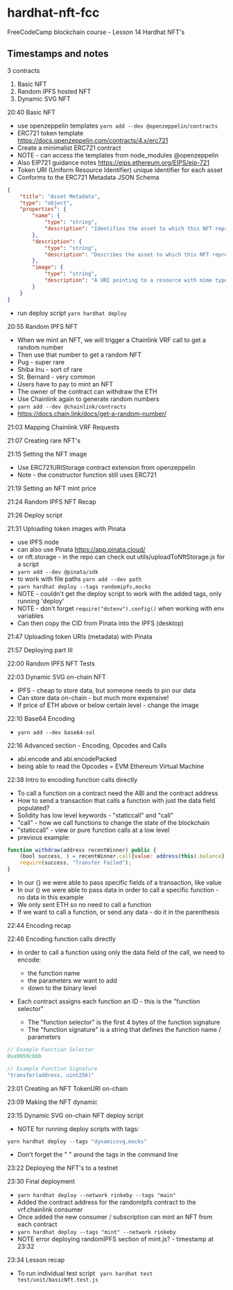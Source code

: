 # hardhat-nft-fcc

FreeCodeCamp blockchain course - Lesson 14 Hardhat NFT's

## Timestamps and notes

3 contracts
1. Basic NFT
2. Random IPFS hosted NFT
3. Dynamic SVG NFT

20:40 Basic NFT
- use openzeppelin templates ```yarn add --dev @openzeppelin/contracts```
- ERC721 token template https://docs.openzeppelin.com/contracts/4.x/erc721
- Create a minimalist ERC721 contract 
- NOTE - can access the templates from node_modules @openzeppelin
- Also EIP721 guidance notes https://eips.ethereum.org/EIPS/eip-721
- Token URI (Uniform Resource Identifier) unique identifier for each asset
- Conforms to the ERC721 Metadata JSON Schema 
```json
{
    "title": "Asset Metadata",
    "type": "object",
    "properties": {
        "name": {
            "type": "string",
            "description": "Identifies the asset to which this NFT represents"
        },
        "description": {
            "type": "string",
            "description": "Describes the asset to which this NFT represents"
        },
        "image": {
            "type": "string",
            "description": "A URI pointing to a resource with mime type image/* representing the asset to which this NFT represents. Consider making any images at a width between 320 and 1080 pixels and aspect ratio between 1.91:1 and 4:5 inclusive."
        }
    }
}
```
- run deploy script ```yarn hardhat deploy```

20:55 Random IPFS NFT
- When we mint an NFT, we will trigger a Chainlink VRF call to get a random number
- Then use that number to get a random NFT
- Pug - super rare
- Shiba Inu - sort of rare
- St. Bernard - very common
- Users have to pay to mint an NFT
- The owner of the contract can withdraw the ETH
- Use Chainlink again to generate random numbers
- ```yarn add --dev @chainlink/contracts```
- https://docs.chain.link/docs/get-a-random-number/

21:03 Mapping Chainlink VRF Requests

21:07 Creating rare NFT's

21:15 Setting the NFT image
- Use ERC721URIStorage contract extension from openzeppelin
- Note - the constructor function still uses ERC721

21:19 Setting an NFT mint price

21:24 Random IPFS NFT Recap

21:26 Deploy script

21:31 Uploading token images with Pinata
- use IPFS node 
- can also use Pinata https://app.pinata.cloud/
- or nft.storage - in the repo can check out utils/uploadToNftStorage.js for a script
- ```yarn add --dev @pinata/sdk```
- to work with file paths ```yarn add --dev path```
- ```yarn hardhat deploy --tags randomipfs,mocks```
- NOTE - couldn't get the deploy script to work with the added tags, only running 'deploy'
- NOTE - don't forget ```require("dotenv").config()``` when working with env variables
- Can then copy the CID from Pinata into the IPFS (desktop) 

21:47 Uploading token URIs (metadata) with Pinata

21:57 Deploying part III

22:00 Random IPFS NFT Tests

22:03 Dynamic SVG on-chain NFT
- IPFS - cheap to store data, but someone needs to pin our data
- Can store data on-chain - but much more expensive!
- If price of ETH above or below certain level - change the image

22:10 Base64 Encoding
- ```yarn add --dev base64-sol```

22:16 Advanced section - Encoding, Opcodes and Calls
- abi.encode and abi.encodePacked
- being able to read the Opcodes = EVM Ethereum Virtual Machine

22:38 Intro to encoding function calls directly
- To call a function on a contract need the ABI and the contract address
- How to send a transaction that calls a function with just the data field populated?
- Solidity has low level keywords - "staticcall" and "call"
- "call" - how we call functions to change the state of the blockchain
- "staticcall" - view or pure function calls at a low level
- previous example:
```javascript
function withdraw(address recentWinner) public {
    (bool success, ) = recentWinner.call{value: address(this).balance}("");
    require(success, "Transfer Failed");
}

```
- In our {} we were able to pass specific fields of a transaction, like value
- In our () we were able to pass data in order to call a specific function - no data in this example
- We only sent ETH so no need to call a function
- If we want to call a function, or send any data - do it in the parenthesis

22:44 Encoding recap

22:46 Encoding function calls directly
- In order to call a function using only the data field of the call, we need to encode:
    - the function name
    - the parameters we want to add
    - down to the binary level

- Each contract assigns each function an ID - this is the "function selector"
    - The "function selector" is the first 4 bytes of the function signature
    - The "function signature" is a string that defines the function name / parameters

```javascript
// Example Function Selector
0xa9059cbbb

// Example Function Signature
"transfer(address, uint256)"
```

23:01 Creating an NFT TokenURI on-chain

23:09 Making the NFT dynamic

23:15 Dynamic SVG on-chain NFT deploy script
- NOTE for running deploy scripts with tags:
```javascript
yarn hardhat deploy --tags "dynamicsvg,mocks"
```
- Don't forget the " " around the tags in the command line

23:22 Deploying the NFT's to a testnet

23:30 Final deployment
- ```yarn hardhat deploy --network rinkeby --tags "main"```
- Added the contract address for the randomIpfs contract to the vrf.chainlink consumer
- Once added the new consumer / subscription can mint an NFT from each contract
- ```yarn hardhat deploy --tags "mint" --network rinkeby```
- NOTE error deploying randomIPFS section of mint.js? - timestamp at 23:32

23:34 Lesson recap
- To run individual test script ``` yarn hardhat test test/unit/basicNft.test.js```











